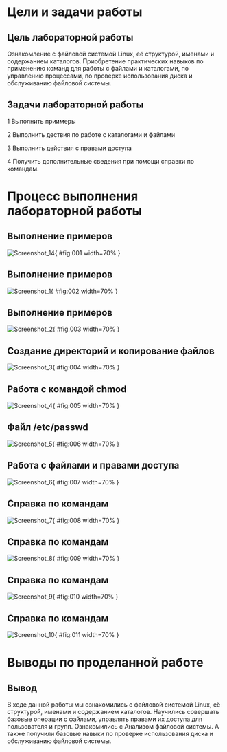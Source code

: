 ﻿# **Цели и задачи работы**
## **Цель лабораторной работы**
Ознакомление с файловой системой Linux, её структурой, именами и содержанием каталогов. Приобретение практических навыков по применению команд для работы с файлами и каталогами, по управлению процессами, по проверке использования диска и обслуживанию файловой системы.
## **Задачи лабораторной работы**
1 Выполнить приимеры

2 Выполнить дествия по работе с каталогами и файлами

3 Выполнить действия с правами доступа

4 Получить дополнительные сведения при помощи справки по командам.
# **Процесс выполнения лабораторной работы**
## **Выполнение примеров**
![](Aspose.Words.f673682e-1def-4bc4-a655-24a15cc0dc3e.001.png "Screenshot_14"){ #fig:001 width=70% }
## **Выполнение примеров**
![](Aspose.Words.f673682e-1def-4bc4-a655-24a15cc0dc3e.002.png "Screenshot_1"){ #fig:002 width=70% }
## **Выполнение примеров**
![](Aspose.Words.f673682e-1def-4bc4-a655-24a15cc0dc3e.003.png "Screenshot_2"){ #fig:003 width=70% }
## **Создание директорий и копирование файлов**
![](Aspose.Words.f673682e-1def-4bc4-a655-24a15cc0dc3e.004.png "Screenshot_3"){ #fig:004 width=70% }
## **Работа с командой chmod**
![](Aspose.Words.f673682e-1def-4bc4-a655-24a15cc0dc3e.005.png "Screenshot_4"){ #fig:005 width=70% }
## **Файл /etc/passwd**
![](Aspose.Words.f673682e-1def-4bc4-a655-24a15cc0dc3e.006.png "Screenshot_5"){ #fig:006 width=70% }
## **Работа с файлами и правами доступа**
![](Aspose.Words.f673682e-1def-4bc4-a655-24a15cc0dc3e.007.png "Screenshot_6"){ #fig:007 width=70% }
## **Справка по командам**
![](Aspose.Words.f673682e-1def-4bc4-a655-24a15cc0dc3e.008.png "Screenshot_7"){ #fig:008 width=70% }
## **Справка по командам**
![](Aspose.Words.f673682e-1def-4bc4-a655-24a15cc0dc3e.009.png "Screenshot_8"){ #fig:009 width=70% }
## **Справка по командам**
![](Aspose.Words.f673682e-1def-4bc4-a655-24a15cc0dc3e.010.png "Screenshot_9"){ #fig:010 width=70% }
## **Справка по командам**
![](Aspose.Words.f673682e-1def-4bc4-a655-24a15cc0dc3e.011.png "Screenshot_10"){ #fig:011 width=70% }
# **Выводы по проделанной работе**
## **Вывод**
В ходе данной работы мы ознакомились с файловой системой Linux, её структурой, именами и содержанием каталогов. Научились совершать базовые операции с файлами, управлять правами их доступа для пользователя и групп. Ознакомились с Анализом файловой системы. А также получили базовые навыки по проверке использования диска и обслуживанию файловой системы.

